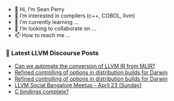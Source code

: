 - 👋 Hi, I’m Sean Perry
- 👀 I’m interested in compilers (c++, COBOL, llvm)
- 🌱 I’m currently learning ...
- 💞️ I’m looking to collaborate on ...
- 📫 How to reach me ...

<!---
s66perry/s66perry is a ✨ special ✨ repository because its `README.md` (this file) appears on your GitHub profile.
You can click the Preview link to take a look at your changes.
--->
### 📕 Latest LLVM Discourse Posts

<!-- DISCOURSE-LLVM:START -->
- [Can we automate the conversion of LLVM IR from MLIR?](https://discourse.llvm.org/t/can-we-automate-the-conversion-of-llvm-ir-from-mlir/69972#post_3)
- [Refined controlling of options in distribution builds for Darwin](https://discourse.llvm.org/t/refined-controlling-of-options-in-distribution-builds-for-darwin/69976#post_6)
- [Refined controlling of options in distribution builds for Darwin](https://discourse.llvm.org/t/refined-controlling-of-options-in-distribution-builds-for-darwin/69976#post_5)
- [LLVM Social Bangalore Meetup - April 23 &lpar;Sunday&rpar;](https://discourse.llvm.org/t/llvm-social-bangalore-meetup-april-23-sunday/69996#post_1)
- [C bindings complete?](https://discourse.llvm.org/t/c-bindings-complete/69995#post_1)
<!-- DISCOURSE-LLVM:END -->

